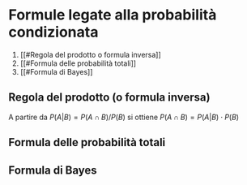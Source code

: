 # Formule legate alla probabilità condizionata

1) [[#Regola del prodotto o formula inversa]]
2) [[#Formula delle probabilità totali]]
3) [[#Formula di Bayes]]


## Regola del prodotto (o formula inversa)

A partire da $P(A|B)=P(A\cap B)/P(B)$ si ottiene $P(A\cap B)=P(A|B)\cdot P(B)$

## Formula delle probabilità totali
## Formula di Bayes
